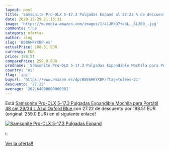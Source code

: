 ```yaml
---
layout: post
title: 'Samsonite Pro-DLX 5-17.3 Pulgadas Expand al 27.22 % de descuento'
date: 2020-12-29 21:15:31
image: 'https://m.media-amazon.com/images/I/41JRkD7+kbL._SL200_.jpg'
comments: true
category: ofertas
author: ring
slug: 'B086HKYXBP-es'
actualPrice: 188.51 EUR
currency: EUR
price: 188.51
comparePrice: 259.0 EUR
prodname: 'Samsonite Pro-DLX 5-17.3 Pulgadas Expandible Mochila para Portátil  48 cm  29/34 L  Azul  Oxford Blue '
country: 'es'
flag: '🇪🇸'
buyurl: 'https://www.amazon.es/dp/B086HKYXBP/?tag=tolees-21'
descuento: '27.22'
average: '202.64000000000001'
---
```


Está [Samsonite Pro-DLX 5-17.3 Pulgadas Expandible Mochila para Portátil  48 cm  29/34 L  Azul  Oxford Blue ](https://www.amazon.es/dp/B086HKYXBP/?tag=tolees-21) con 27.22 de descuento por 188.51 EUR (original: 259.0 EUR) en el siguiente enlace!

[![Samsonite Pro-DLX 5-17.3 Pulgadas Expand](https://m.media-amazon.com/images/I/41JRkD7+kbL._SL200_.jpg)](https://www.amazon.es/dp/B086HKYXBP/?tag=tolees-21)

ℹ️:


[Ver la oferta!!](https://www.amazon.es/dp/B086HKYXBP/?tag=tolees-21)

